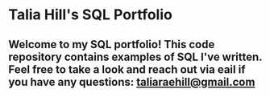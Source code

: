 # Talia Hill's SQL Portfolio 

## Welcome to my SQL portfolio! This code repository contains examples of SQL I've written. Feel free to take a look and reach out via eail if you have any questions: taliaraehill@gmail.com
